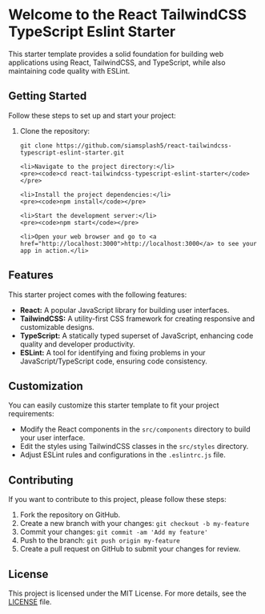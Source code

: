 

<body>
  <h1>Welcome to the React TailwindCSS TypeScript Eslint Starter</h1>

  <p>This starter template provides a solid foundation for building web applications using React, TailwindCSS, and TypeScript, while also maintaining code quality with ESLint.</p>

  <h2>Getting Started</h2>

  <p>Follow these steps to set up and start your project:</p>

  <ol>
    <li>Clone the repository:</li>
    <pre><code>git clone https://github.com/siamsplash5/react-tailwindcss-typescript-eslint-starter.git</code></pre>

    <li>Navigate to the project directory:</li>
    <pre><code>cd react-tailwindcss-typescript-eslint-starter</code></pre>

    <li>Install the project dependencies:</li>
    <pre><code>npm install</code></pre>

    <li>Start the development server:</li>
    <pre><code>npm start</code></pre>

    <li>Open your web browser and go to <a href="http://localhost:3000">http://localhost:3000</a> to see your app in action.</li>
  </ol>

  <h2>Features</h2>

  <p>This starter project comes with the following features:</p>

  <ul>
    <li><strong>React:</strong> A popular JavaScript library for building user interfaces.</li>
    <li><strong>TailwindCSS:</strong> A utility-first CSS framework for creating responsive and customizable designs.</li>
    <li><strong>TypeScript:</strong> A statically typed superset of JavaScript, enhancing code quality and developer productivity.</li>
    <li><strong>ESLint:</strong> A tool for identifying and fixing problems in your JavaScript/TypeScript code, ensuring code consistency.</li>
  </ul>

  <h2>Customization</h2>

  <p>You can easily customize this starter template to fit your project requirements:</p>

  <ul>
    <li>Modify the React components in the <code>src/components</code> directory to build your user interface.</li>
    <li>Edit the styles using TailwindCSS classes in the <code>src/styles</code> directory.</li>
    <li>Adjust ESLint rules and configurations in the <code>.eslintrc.js</code> file.</li>
  </ul>

  <h2>Contributing</h2>

  <p>If you want to contribute to this project, please follow these steps:</p>

  <ol>
    <li>Fork the repository on GitHub.</li>
    <li>Create a new branch with your changes: <code>git checkout -b my-feature</code></li>
    <li>Commit your changes: <code>git commit -am 'Add my feature'</code></li>
    <li>Push to the branch: <code>git push origin my-feature</code></li>
    <li>Create a pull request on GitHub to submit your changes for review.</li>
  </ol>

  <h2>License</h2>

  <p>This project is licensed under the MIT License. For more details, see the <a href="LICENSE">LICENSE</a> file.</p>
</body>
